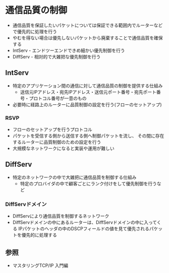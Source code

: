 # 通信品質の制御
- 通信品質を保証したいパケットについては保証できる範囲内でルーターなどで優先的に処理を行う
- やむを得ない場合は優先しないパケットから廃棄することで通信品質を確保する
- IntServ - エンドツーエンドできめ細かい優先制御を行う
- DiffServ - 相対的で大雑把な優先制御を行う

## IntServ
- 特定のアプリケーション間の通信に対して通信品質の制御を提供する仕組み
  - 送信元IPアドレス・宛先IPアドレス・送信元ポート番号・宛先ポート番号・プロトコル番号が一意のもの
- 必要時に経路上のルーターに品質制御の設定を行う(フローのセットアップ)

### RSVP
- フローのセットアップを行うプロトコル
- パケットを受信する側から送信する側へ制御パケットを流し、
  その間に存在するルーターに品質制御のための設定を行う
- 大規模なネットワークになると実装や運用が難しい

## DiffServ
- 特定のネットワークの中で大雑把に通信品質を制御する仕組み
  - 特定のプロバイダの中で顧客ごとにランク付けをして優先制御を行うなど

### DiffServドメイン
- DiffServにより通信品質を制御するネットワーク
- DiffServドメインの中にあるルーターは、DiffServドメインの中に入ってくる
  IPパケットのヘッダの中のDSCPフィールドの値を見て優先されるパケットを優先的に処理する

## 参照
- マスタリングTCP/IP 入門編
